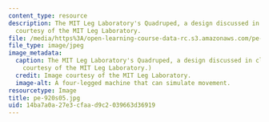 ```yaml
---
content_type: resource
description: The MIT Leg Laboratory's Quadruped, a design discussed in class. Image
  courtesy of the MIT Leg Laboratory.
file: /media/https%3A/open-learning-course-data-rc.s3.amazonaws.com/pe-920-pe-for-me-spring-2005/14ba7a0a27e3cfaad9c2039663d36919_pe-920s05.jpg
file_type: image/jpeg
image_metadata:
  caption: The MIT Leg Laboratory's Quadruped, a design discussed in class. (Image
    courtesy of the MIT Leg Laboratory.)
  credit: Image courtesy of the MIT Leg Laboratory.
  image-alt: A four-legged machine that can simulate movement.
resourcetype: Image
title: pe-920s05.jpg
uid: 14ba7a0a-27e3-cfaa-d9c2-039663d36919
---
```

